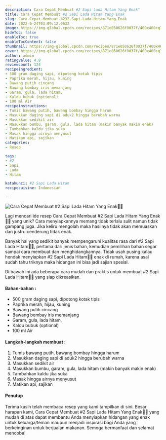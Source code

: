```yaml
---
description: Cara Cepat Membuat #2 Sapi Lada Hitam Yang Enak"
title: Cara Cepat Membuat #2 Sapi Lada Hitam Yang Enak
slug: Cara-Cepat-Membuat-%232-Sapi-Lada-Hitam-Yang-Enak
date: 2022-6-24T03:09:12.063Z
image: https://img-global.cpcdn.com/recipes/871e050626f0037f/400x400cq70/photo.jpg
hideToc: false
enableToc: true
enableTocContent: false
thumbnail: https://img-global.cpcdn.com/recipes/871e050626f0037f/400x400cq70/photo.jpg
cover: https://img-global.cpcdn.com/recipes/871e050626f0037f/400x400cq70/photo.jpg
author: admin
ratingvalue: 4.8
reviewcount: 124
recipeingredient:
- 500 gram daging sapi, dipotong kotak tipis
- Paprika merah, hijau, kuning
- Bawang putih cincang
- Bawang bombay iris memanjang
- Garam, gula, lada hitam,
- Kaldu bubuk (optional)
- 100 ml Air
recipeinstructions:
- Tumis bawang putih, bawang bombay hingga harum
- Masukkan daging sapi di aduk2 hingga berubah warna
- Masukkan sedikit air
- Masukkan bumbu, garam, gula, lada hitam (makin banyak makin enak)
- Tambahkan kaldu jika suka
- Masak hingga airnya menyusut
- Matikan api, sajikan
categories:
- Resep

tags:
- #2
- Sapi
- Lada
- Hitam

katakunci: #2 Sapi Lada Hitam
recipecuisine: Indonesian

---
```


![Cara Cepat Membuat #2 Sapi Lada Hitam Yang Enak👩‍🍳](https://img-global.cpcdn.com/recipes/871e050626f0037f/400x400cq70/photo.jpg)

Lagi mencari ide resep Cara Cepat Membuat #2 Sapi Lada Hitam Yang Enak👩‍🍳 yang unik? Cara menyiapkannya memang tidak terlalu sulit namun tidak gampang juga. Jika keliru mengolah maka hasilnya tidak akan memuaskan dan justru cenderung tidak enak.

Banyak hal yang sedikit banyak mempengaruhi kualitas rasa dari #2 Sapi Lada Hitam👩‍🍳, pertama dari jenis bahan, kemudian pemilihan bahan segar sampai cara membuat dan menghidangkannya. Tidak usah pusing kalau hendak menyiapkan #2 Sapi Lada Hitam👩‍🍳 enak di rumah, karena asal sudah tahu triknya maka hidangan ini bisa jadi sajian spesial.

Di bawah ini ada beberapa cara mudah dan praktis untuk membuat #2 Sapi Lada Hitam👩‍🍳 yang siap dikreasikan.

<!--inarticleads1-->

#### Bahan-bahan :

- 500 gram daging sapi, dipotong kotak tipis
- Paprika merah, hijau, kuning
- Bawang putih cincang
- Bawang bombay iris memanjang
- Garam, gula, lada hitam,
- Kaldu bubuk (optional)
- 100 ml Air

<!--inarticleads2-->

#### Langkah-langkah membuat :

1. Tumis bawang putih, bawang bombay hingga harum
1. Masukkan daging sapi di aduk2 hingga berubah warna
1. Masukkan sedikit air
1. Masukkan bumbu, garam, gula, lada hitam (makin banyak makin enak)
1. Tambahkan kaldu jika suka
1. Masak hingga airnya menyusut
1. Matikan api, sajikan

#### Penutup

Terima kasih telah membaca resep yang kami tampilkan di sini. Besar harapan kami, Cara Cepat Membuat #2 Sapi Lada Hitam Yang Enak👩‍🍳 yang mudah di atas dapat membantu Anda menyiapkan hidangan yang enak untuk keluarga/teman maupun menjadi inspirasi bagi Anda yang berkeinginan untuk berjualan makanan. Semoga bermanfaat dan selamat mencoba!